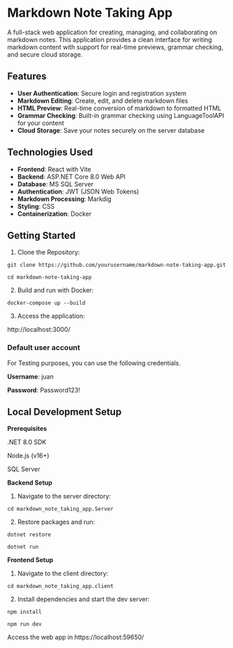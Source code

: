 # Markdown Note Taking App
A full-stack web application for creating, managing, and collaborating on markdown notes. This application provides a clean interface for writing markdown content with support for real-time previews, grammar checking, and secure cloud storage.

## Features
- **User Authentication**: Secure login and registration system
- **Markdown Editing**: Create, edit, and delete markdown files
- **HTML Preview**: Real-time conversion of markdown to formatted HTML
- **Grammar Checking**: Built-in grammar checking using LanguageToolAPI for your content
- **Cloud Storage**: Save your notes securely on the server database

## Technologies Used
- **Frontend**: React with Vite
- **Backend**: ASP.NET Core 8.0 Web API
- **Database**: MS SQL Server
- **Authentication**: JWT (JSON Web Tokens)
- **Markdown Processing**: Markdig
- **Styling**: CSS
- **Containerization**: Docker

## Getting Started
1. Clone the Repository:

`git clone https://github.com/yourusername/markdown-note-taking-app.git`

`cd markdown-note-taking-app`

2. Build and run with Docker:

`docker-compose up --build`

3.  Access the application:

http://localhost:3000/

### Default user account

For Testing purposes, you can use the following credentials.

**Username**:  juan

**Password**: Password123!

## Local Development Setup

**Prerequisites**

.NET 8.0 SDK

Node.js (v16+)

SQL Server

**Backend Setup**
1. Navigate to the server directory:

`cd markdown_note_taking_app.Server`

2. Restore packages and run:

`dotnet restore`

`dotnet run`

**Frontend Setup**
1. Navigate to the client directory:

`cd markdown_note_taking_app.client`

2. Install dependencies and start the dev server:

`npm install`

`npm run dev`


Access the web app in https://localhost:59650/

